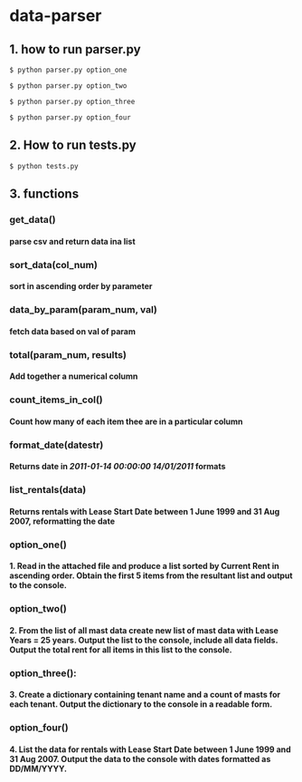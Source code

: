 # data-parser

## 1. how to run parser.py

`$ python parser.py option_one`

`$ python parser.py option_two`

`$ python parser.py option_three`

`$ python parser.py option_four`



## 2. How to run tests.py

`$ python tests.py`



## 3. functions


### get_data()
#### parse csv and return data ina list


### sort_data(col_num)
#### sort in ascending order by parameter


### data_by_param(param_num, val)
#### fetch data based on val of param


### total(param_num, results)
#### Add together a numerical column


### count_items_in_col()
#### Count how many of each item thee are in a particular column


### format_date(datestr)
#### Returns date in *2011-01-14 00:00:00* *14/01/2011* formats


### list_rentals(data)
#### Returns rentals with Lease Start Date between 1 June 1999 and 31 Aug 2007, reformatting the date
  
  
### option_one()
#### 1. Read in the attached file and produce a list sorted by Current Rent in ascending order. Obtain the first 5 items from the resultant list and  output to the console.


### option_two()
#### 2. From the list of all mast data create new list of mast data with Lease Years = 25 years. Output the list to the console, include all data fields. Output the total rent for all items in this list to the console.


### option_three():
#### 3. Create a dictionary containing tenant name and a count of masts for each tenant. Output the dictionary to the console in a readable form.


### option_four()
#### 4. List the data for rentals with Lease Start Date between 1 June 1999 and 31 Aug 2007. Output the data to the console with dates formatted as DD/MM/YYYY.


